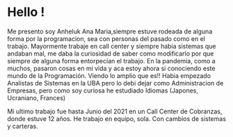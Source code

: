 # Hello !

Me presento soy Anheluk Ana Maria,siempre estuve rodeada de alguna forma por la programacion, sea con personas del pasado como en el trabajo. Mayormente trabaje en call center y siempre habia sistemas que andaban mal, me daba la curiosidad de saber como modificarlo por que siempre de alguna forma entorpecían el trabajo. En la pandemia, como a muchos, pasaron cosas en mi vida y aca estoy ahora si conociendo este mundo de la Programación. Viendo lo amplio que es!! Habia empezado Analistas de Sistemas en la UBA pero lo debi dejar como Administracion de Empresas, pero como soy curiosa he estudiado Idiomas (Japones, Ucraniano, Frances)


Mi ultimo trabajo fue hasta Junio del 2021 en un Call Center de Cobranzas, donde estuve 12 años. He trabajo en equipo, sola. Con cambios de sistemas y carteras.


